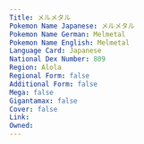 ```yaml
---
﻿Title: メルメタル
Pokemon Name Japanese: メルメタル
Pokemon Name German: Melmetal
Pokemon Name English: Melmetal
Language Card: Japanese
National Dex Number: 809
Region: Alola
Regional Form: false
Additional Form: false
Mega: false
Gigantamax: false
Cover: false
Link: 
Owned: 
---
```

